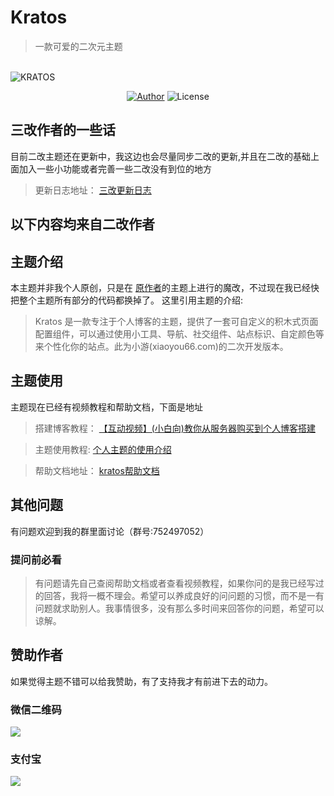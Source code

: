 <h1>Kratos</h1>

> 一款可爱的二次元主题
> 
<br/>

<img src="https://xiaoyou66.com/wp-content/uploads/2019/10/20191013113909.png" alt="KRATOS"/>

<p align="center">
<a href="https://xiaoyou66.com"><img alt="Author" src="https://img.shields.io/badge/Author-xiaoyou-red.svg?style=flat-square"/></a>
<img alt="License" src="https://img.shields.io/github/license/xb2016/kratos-pjax.svg?style=flat-square"/>
</p>

## 三改作者的一些话
目前二改主题还在更新中，我这边也会尽量同步二改的更新,并且在二改的基础上面加入一些小功能或者完善一些二改没有到位的地方

> 更新日志地址：
> [三改更新日志](https://venrus.work/changelog)

## 以下内容均来自二改作者
## 主题介绍
本主题并非我个人原创，只是在  [原作者](https://github.com/xb2016/kratos-pjax)的主题上进行的魔改，不过现在我已经快把整个主题所有部分的代码都换掉了。
这里引用主题的介绍:
> Kratos 是一款专注于个人博客的主题，提供了一套可自定义的积木式页面配置组件，可以通过使用小工具、导航、社交组件、站点标识、自定颜色等来个性化你的站点。此为小游(xiaoyou66.com)的二次开发版本。

## 主题使用
主题现在已经有视频教程和帮助文档，下面是地址
> 搭建博客教程：
[【互动视频】(小白向)教你从服务器购买到个人博客搭建](https://www.bilibili.com/video/av67033126)

> 主题使用教程:
> [个人主题的使用介绍](https://www.bilibili.com/video/av69975328)

> 帮助文档地址：
> [kratos帮助文档](http://help.xiaoyou66.com/)

## 其他问题
有问题欢迎到我的群里面讨论（群号:752497052）
### 提问前必看
> 有问题请先自己查阅帮助文档或者查看视频教程，如果你问的是我已经写过的回答，我将一概不理会。希望可以养成良好的问问题的习惯，而不是一有问题就求助别人。我事情很多，没有那么多时间来回答你的问题，希望可以谅解。
## 赞助作者
如果觉得主题不错可以给我赞助，有了支持我才有前进下去的动力。
###  微信二维码
![](https://xiaoyou66.com/wp-content/uploads/2019/03/mm_facetoface_collect_qrcode_1553935372531.png)
### 支付宝
![](https://xiaoyou66.com/wp-content/uploads/2019/03/1553935348345.png)










